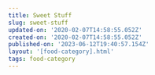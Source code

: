 ```yaml
---
title: Sweet Stuff
slug: sweet-stuff
updated-on: '2020-02-07T14:58:55.052Z'
created-on: '2020-02-07T14:58:55.052Z'
published-on: '2023-06-12T19:40:57.154Z'
layout: '[food-category].html'
tags: food-category
---
```



